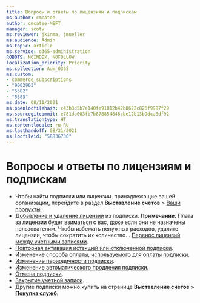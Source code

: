 ```yaml
---
title: Вопросы и ответы по лицензиям и подпискам
ms.author: cmcatee
author: cmcatee-MSFT
manager: scotv
ms.reviewer: jkinma, jmueller
ms.audience: Admin
ms.topic: article
ms.service: o365-administration
ROBOTS: NOINDEX, NOFOLLOW
localization_priority: Priority
ms.collection: Adm_O365
ms.custom:
- commerce_subscriptions
- "9002903"
- "5582"
- "5583"
ms.date: 08/11/2021
ms.openlocfilehash: c43b3d5b7e140fe91812b42b8622c826f9987f29
ms.sourcegitcommit: e781da003fb7b878854846cbe12b13b9dca8df92
ms.translationtype: HT
ms.contentlocale: ru-RU
ms.lasthandoff: 08/31/2021
ms.locfileid: "58836730"
---
```

# <a name="license-or-subscription-faq"></a>Вопросы и ответы по лицензиям и подпискам

- Чтобы найти подписки или лицензии, принадлежащие вашей организации, перейдите в раздел **Выставление счетов** > [Ваши продукты](https://go.microsoft.com/fwlink/p/?linkid=842054).
- [Добавление и удаление лицензий](https://docs.microsoft.com/alchemyinsights/how-to-add-or-reduce-licenses) из подписки.
    **Примечание.** Плата за лицензии будет взиматься с вас, даже если они не назначены пользователям. Чтобы избежать ненужных расходов, удалите лицензии, чтобы сократить их количество.
. [Перенос лицензий между учетными записями](https://docs.microsoft.com/alchemyinsights/transfer-licenses-between-tenants).
- [Повторная активация истекшей или отключенной подписки](https://go.microsoft.com/fwlink/p/?linkid=2117519).
- [Изменение способа оплаты, используемого для оплаты подписки](https://go.microsoft.com/fwlink/p/?linkid=2117167).
- [Изменение периодичности подписки](https://go.microsoft.com/fwlink/p/?linkid=2119112).
- [Изменение автоматического продления подписки.](https://go.microsoft.com/fwlink/p/?linkid=2119216)
- [Отмена подписки](https://go.microsoft.com/fwlink/p/?linkid=2119113).
- [Закрытие учетной записи](https://docs.microsoft.com/alchemyinsights/how-to-close-your-account).
- Другие подписки можно купить на странице **Выставление счетов > [Покупка служб](https://go.microsoft.com/fwlink/p/?linkid=868433)**.